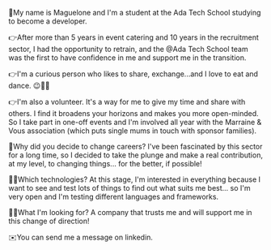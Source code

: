 👋My name is Maguelone and I'm a student at the Ada Tech School studying to become a developer. 

👉After more than 5 years in event catering and 10 years in the recruitment sector, I had the opportunity to retrain, and the @Ada Tech School team was the first to have confidence in me and support me in the transition.

👉I'm a curious person who likes to share, exchange...and I love to eat and dance. 😉🍱💃

👉I'm also a volunteer. It's a way for me to give my time and share with others. I find it broadens your horizons and makes you more open-minded. 
So I take part in one-off events and I'm involved all year with the Marraine & Vous association (which puts single mums in touch with sponsor families). 

🤔Why did you decide to change careers? I've been fascinated by this sector for a long time, so I decided to take the plunge and make a real contribution, at my level, to changing things... for the better, if possible!

👩‍💻Which technologies? At this stage, I'm interested in everything because I want to see and test lots of things to find out what suits me best... so I'm very open and I'm testing different languages and frameworks.

🕵️‍♀️What I'm looking for? A company that trusts me and will support me in this change of direction!

 ✉️You can send me a message on linkedin. 
